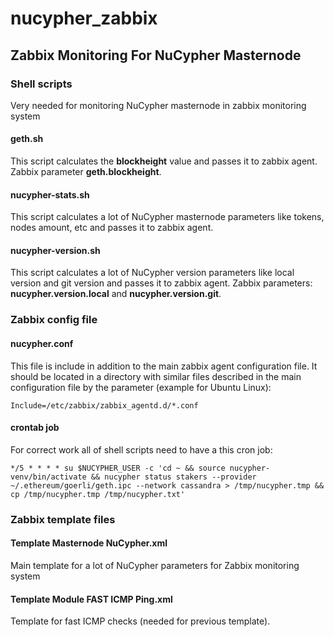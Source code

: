 # nucypher_zabbix
## Zabbix Monitoring For NuCypher Masternode

### Shell scripts
Very needed for monitoring NuCypher masternode in zabbix monitoring system

#### geth.sh

This script calculates the **blockheight** value and passes it to zabbix agent. Zabbix parameter **geth.blockheight**.

#### nucypher-stats.sh

This script calculates a lot of NuCypher masternode parameters like tokens, nodes amount, etc and passes it to zabbix agent.

#### nucypher-version.sh

This script calculates a lot of NuCypher version parameters like local version and git version and passes it to zabbix agent. Zabbix parameters: **nucypher.version.local** and **nucypher.version.git**.

### Zabbix config file

#### nucypher.conf

This file is include in addition to the main zabbix agent configuration file. It should be located in a directory with similar files described in the main configuration file by the parameter (example for Ubuntu Linux):

`Include=/etc/zabbix/zabbix_agentd.d/*.conf`

#### crontab job
For correct work all of shell scripts need to have a this cron job:

`*/5 * * * * su $NUCYPHER_USER -c 'cd ~ && source nucypher-venv/bin/activate && nucypher status stakers --provider ~/.ethereum/goerli/geth.ipc --network cassandra > /tmp/nucypher.tmp && cp /tmp/nucypher.tmp /tmp/nucypher.txt'`

### Zabbix template files

#### Template Masternode NuCypher.xml

Main template for a lot of NuCypher parameters for Zabbix monitoring system

#### Template Module FAST ICMP Ping.xml

Template for fast ICMP checks (needed for previous template).
